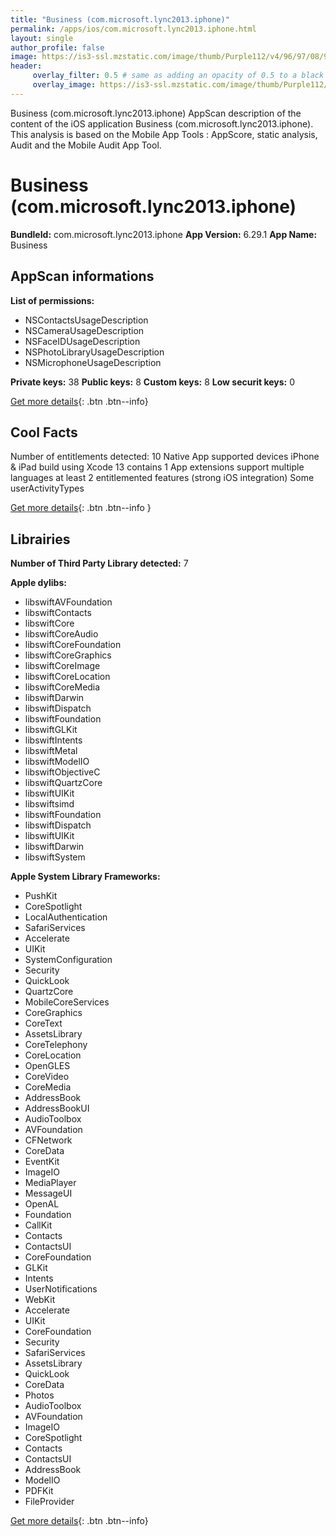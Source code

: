 ```yaml
---
title: "Business (com.microsoft.lync2013.iphone)"
permalink: /apps/ios/com.microsoft.lync2013.iphone.html
layout: single
author_profile: false
image: https://is3-ssl.mzstatic.com/image/thumb/Purple112/v4/96/97/08/96970809-ee43-8759-681b-9487ed54bf56/AppIcon-0-0-1x_U007emarketing-0-0-0-5-0-0-sRGB-0-0-0-GLES2_U002c0-512MB-85-220-0-0.png/512x512bb.jpg
header: 
     overlay_filter: 0.5 # same as adding an opacity of 0.5 to a black background
     overlay_image: https://is3-ssl.mzstatic.com/image/thumb/Purple112/v4/96/97/08/96970809-ee43-8759-681b-9487ed54bf56/AppIcon-0-0-1x_U007emarketing-0-0-0-5-0-0-sRGB-0-0-0-GLES2_U002c0-512MB-85-220-0-0.png/512x512bb.jpg
---
```

Business (com.microsoft.lync2013.iphone) AppScan description of the content of the iOS application Business (com.microsoft.lync2013.iphone). This analysis is based on the Mobile App Tools : AppScore, static analysis, Audit and the Mobile Audit App Tool.

# Business (com.microsoft.lync2013.iphone)

**BundleId:** com.microsoft.lync2013.iphone
**App Version:** 6.29.1
**App Name:** Business


## AppScan informations 

**List of permissions:** 
- NSContactsUsageDescription
- NSCameraUsageDescription
- NSFaceIDUsageDescription
- NSPhotoLibraryUsageDescription
- NSMicrophoneUsageDescription
  
  
**Private keys:** 38
**Public keys:** 8
**Custom keys:** 8
**Low securit keys:** 0
  
[Get more details](/pricing.html){: .btn .btn--info}

## Cool Facts

Number of entitlements detected: 10
Native App
supported devices iPhone & iPad
build using Xcode 13
contains 1 App extensions
support multiple languages
at least 2 entitlemented features (strong iOS integration)
Some userActivityTypes
  
[Get more details](/pricing.html){: .btn .btn--info }

## Librairies 
**Number of Third Party Library detected:** 7


**Apple dylibs:**
- libswiftAVFoundation
- libswiftContacts
- libswiftCore
- libswiftCoreAudio
- libswiftCoreFoundation
- libswiftCoreGraphics
- libswiftCoreImage
- libswiftCoreLocation
- libswiftCoreMedia
- libswiftDarwin
- libswiftDispatch
- libswiftFoundation
- libswiftGLKit
- libswiftIntents
- libswiftMetal
- libswiftModelIO
- libswiftObjectiveC
- libswiftQuartzCore
- libswiftUIKit
- libswiftsimd
- libswiftFoundation
- libswiftDispatch
- libswiftUIKit
- libswiftDarwin
- libswiftSystem


**Apple System Library Frameworks:**
- PushKit
- CoreSpotlight
- LocalAuthentication
- SafariServices
- Accelerate
- UIKit
- SystemConfiguration
- Security
- QuickLook
- QuartzCore
- MobileCoreServices
- CoreGraphics
- CoreText
- AssetsLibrary
- CoreTelephony
- CoreLocation
- OpenGLES
- CoreVideo
- CoreMedia
- AddressBook
- AddressBookUI
- AudioToolbox
- AVFoundation
- CFNetwork
- CoreData
- EventKit
- ImageIO
- MediaPlayer
- MessageUI
- OpenAL
- Foundation
- CallKit
- Contacts
- ContactsUI
- CoreFoundation
- GLKit
- Intents
- UserNotifications
- WebKit
- Accelerate
- UIKit
- CoreFoundation
- Security
- SafariServices
- AssetsLibrary
- QuickLook
- CoreData
- Photos
- AudioToolbox
- AVFoundation
- ImageIO
- CoreSpotlight
- Contacts
- ContactsUI
- AddressBook
- ModelIO
- PDFKit
- FileProvider


  
[Get more details](/pricing.html){: .btn .btn--info}

